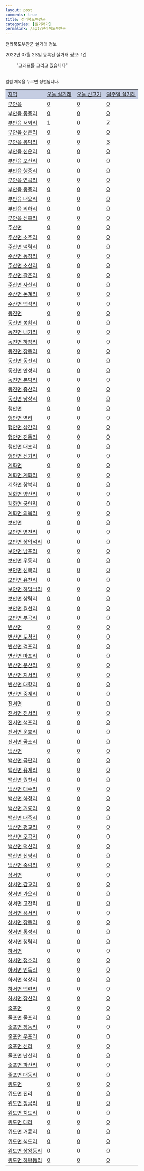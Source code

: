 ```yaml
---
layout: post
comments: true
title: 전라북도부안군
categories: [실거래가]
permalink: /apt/전라북도부안군
---
```


전라북도부안군 실거래 정보

2022년 07월 23일 등록된 실거래 정보: 1건

<!--<script async src="https://pagead2.googlesyndication.com/pagead/js/adsbygoogle.js?client=ca-pub-3485438051770037"
 crossorigin="anonymous"></script>-->

<script type="text/javascript">
  google.charts.load('current', {'packages':['corechart']});
  google.charts.setOnLoadCallback(drawChart);

  function drawChart() {
    var data = google.visualization.arrayToDataTable([['거래일', '매매', '전월세', '전매'], ['21-01', 1, 0, 0], ['21-02', 16, 24, 0], ['21-03', 0, 1, 0], ['21-04', 0, 1, 0], ['21-05', 0, 1, 0], ['21-06', 0, 2, 0], ['21-07', 17, 6, 3], ['21-08', 14, 5, 2], ['21-09', 22, 9, 6], ['21-10', 30, 4, 2], ['21-11', 24, 0, 4], ['21-12', 26, 5, 5], ['22-01', 14, 11, 2], ['22-02', 14, 5, 1], ['22-03', 26, 5, 7], ['22-04', 19, 8, 11], ['22-05', 30, 3, 6], ['22-06', 35, 7, 9], ['22-07', 9, 7, 5]]);

    var options = {
      title: '최근 1년간 유형별 거래량 추이',
      legend: { position: 'bottom' }
    };

    setTimeout(function() {
        var chart = new google.visualization.LineChart(document.getElementById('columnchart_material'));
        chart.draw(data, (options));
        document.getElementById('loading').style.display = 'none';
        var dayLabel = (new Date()).getDay();
        if (dayLabel < 2) {
            sorttable.innerSortFunction.apply(document.getElementById('week'), []);
            sorttable.innerSortFunction.apply(document.getElementById('week'), []);        
        }
        else {
            sorttable.innerSortFunction.apply(document.getElementById('today'), []);
            sorttable.innerSortFunction.apply(document.getElementById('today'), []);
        }
    }, 200);

  }
</script>

<div id="loading" style="z-index:20; display: block; margin-left: 35px">"그래프를 그리고 있습니다"</div>
<div id="columnchart_material" style="width: 95%; margin-left: -35px; display: block"></div>
<!--<div style="width: 95%; margin-left: -35px; display: block">
      <script async src="https://pagead2.googlesyndication.com/pagead/js/adsbygoogle.js?client=ca-pub-3485438051770037"
          crossorigin="anonymous"></script>
      <ins class="adsbygoogle"
          style="display:block"
          data-ad-format="fluid"
          data-ad-layout-key="-fb+5w+4e-db+86"
          data-ad-client="ca-pub-3485438051770037"
          data-ad-slot="1827090281"></ins>
      <script>
          (adsbygoogle = window.adsbygoogle || []).push({});
      </script>
</div>-->
<br>

<font size='small' style='font-size: small;'>컬럼 제목을 누르면 정렬됩니다.</font>
<table class="sortable">
  <tr style='background-color: rgba(114, 132, 186,0.4);'>
    <td id="region"><a href="#">지역</a></td>
    <td id="today"><a href="#">오늘 실거래</a></td>
    <td id="today_new"><a href="#">오늘 신고가</a></td>
    <td id="week"><a href="#">일주일 실거래</a></td>
  </tr>

  
  <tr class="item">
    <td><a href="전라북도부안군부안읍">부안읍</a></td>
    <td><a href="전라북도부안군부안읍">0</a></td>
    <td><a href="전라북도부안군부안읍">0</a></td>
    <td><a href="전라북도부안군부안읍">0</a></td>
  </tr>
    

  <tr class="item">
    <td><a href="전라북도부안군부안읍동중리">부안읍 동중리</a></td>
    <td><a href="전라북도부안군부안읍동중리">0</a></td>
    <td><a href="전라북도부안군부안읍동중리">0</a></td>
    <td><a href="전라북도부안군부안읍동중리">0</a></td>
  </tr>
    

  <tr class="item">
    <td><a href="전라북도부안군부안읍서외리">부안읍 서외리</a></td>
    <td><a href="전라북도부안군부안읍서외리">1</a></td>
    <td><a href="전라북도부안군부안읍서외리">0</a></td>
    <td><a href="전라북도부안군부안읍서외리">7</a></td>
  </tr>
    

  <tr class="item">
    <td><a href="전라북도부안군부안읍선은리">부안읍 선은리</a></td>
    <td><a href="전라북도부안군부안읍선은리">0</a></td>
    <td><a href="전라북도부안군부안읍선은리">0</a></td>
    <td><a href="전라북도부안군부안읍선은리">0</a></td>
  </tr>
    

  <tr class="item">
    <td><a href="전라북도부안군부안읍봉덕리">부안읍 봉덕리</a></td>
    <td><a href="전라북도부안군부안읍봉덕리">0</a></td>
    <td><a href="전라북도부안군부안읍봉덕리">0</a></td>
    <td><a href="전라북도부안군부안읍봉덕리">3</a></td>
  </tr>
    

  <tr class="item">
    <td><a href="전라북도부안군부안읍신운리">부안읍 신운리</a></td>
    <td><a href="전라북도부안군부안읍신운리">0</a></td>
    <td><a href="전라북도부안군부안읍신운리">0</a></td>
    <td><a href="전라북도부안군부안읍신운리">0</a></td>
  </tr>
    

  <tr class="item">
    <td><a href="전라북도부안군부안읍모산리">부안읍 모산리</a></td>
    <td><a href="전라북도부안군부안읍모산리">0</a></td>
    <td><a href="전라북도부안군부안읍모산리">0</a></td>
    <td><a href="전라북도부안군부안읍모산리">0</a></td>
  </tr>
    

  <tr class="item">
    <td><a href="전라북도부안군부안읍행중리">부안읍 행중리</a></td>
    <td><a href="전라북도부안군부안읍행중리">0</a></td>
    <td><a href="전라북도부안군부안읍행중리">0</a></td>
    <td><a href="전라북도부안군부안읍행중리">0</a></td>
  </tr>
    

  <tr class="item">
    <td><a href="전라북도부안군부안읍연곡리">부안읍 연곡리</a></td>
    <td><a href="전라북도부안군부안읍연곡리">0</a></td>
    <td><a href="전라북도부안군부안읍연곡리">0</a></td>
    <td><a href="전라북도부안군부안읍연곡리">0</a></td>
  </tr>
    

  <tr class="item">
    <td><a href="전라북도부안군부안읍옹중리">부안읍 옹중리</a></td>
    <td><a href="전라북도부안군부안읍옹중리">0</a></td>
    <td><a href="전라북도부안군부안읍옹중리">0</a></td>
    <td><a href="전라북도부안군부안읍옹중리">0</a></td>
  </tr>
    

  <tr class="item">
    <td><a href="전라북도부안군부안읍내요리">부안읍 내요리</a></td>
    <td><a href="전라북도부안군부안읍내요리">0</a></td>
    <td><a href="전라북도부안군부안읍내요리">0</a></td>
    <td><a href="전라북도부안군부안읍내요리">0</a></td>
  </tr>
    

  <tr class="item">
    <td><a href="전라북도부안군부안읍외하리">부안읍 외하리</a></td>
    <td><a href="전라북도부안군부안읍외하리">0</a></td>
    <td><a href="전라북도부안군부안읍외하리">0</a></td>
    <td><a href="전라북도부안군부안읍외하리">0</a></td>
  </tr>
    

  <tr class="item">
    <td><a href="전라북도부안군부안읍신흥리">부안읍 신흥리</a></td>
    <td><a href="전라북도부안군부안읍신흥리">0</a></td>
    <td><a href="전라북도부안군부안읍신흥리">0</a></td>
    <td><a href="전라북도부안군부안읍신흥리">0</a></td>
  </tr>
    

  <tr class="item">
    <td><a href="전라북도부안군주산면">주산면</a></td>
    <td><a href="전라북도부안군주산면">0</a></td>
    <td><a href="전라북도부안군주산면">0</a></td>
    <td><a href="전라북도부안군주산면">0</a></td>
  </tr>
    

  <tr class="item">
    <td><a href="전라북도부안군주산면소주리">주산면 소주리</a></td>
    <td><a href="전라북도부안군주산면소주리">0</a></td>
    <td><a href="전라북도부안군주산면소주리">0</a></td>
    <td><a href="전라북도부안군주산면소주리">0</a></td>
  </tr>
    

  <tr class="item">
    <td><a href="전라북도부안군주산면덕림리">주산면 덕림리</a></td>
    <td><a href="전라북도부안군주산면덕림리">0</a></td>
    <td><a href="전라북도부안군주산면덕림리">0</a></td>
    <td><a href="전라북도부안군주산면덕림리">0</a></td>
  </tr>
    

  <tr class="item">
    <td><a href="전라북도부안군주산면동정리">주산면 동정리</a></td>
    <td><a href="전라북도부안군주산면동정리">0</a></td>
    <td><a href="전라북도부안군주산면동정리">0</a></td>
    <td><a href="전라북도부안군주산면동정리">0</a></td>
  </tr>
    

  <tr class="item">
    <td><a href="전라북도부안군주산면소산리">주산면 소산리</a></td>
    <td><a href="전라북도부안군주산면소산리">0</a></td>
    <td><a href="전라북도부안군주산면소산리">0</a></td>
    <td><a href="전라북도부안군주산면소산리">0</a></td>
  </tr>
    

  <tr class="item">
    <td><a href="전라북도부안군주산면갈촌리">주산면 갈촌리</a></td>
    <td><a href="전라북도부안군주산면갈촌리">0</a></td>
    <td><a href="전라북도부안군주산면갈촌리">0</a></td>
    <td><a href="전라북도부안군주산면갈촌리">0</a></td>
  </tr>
    

  <tr class="item">
    <td><a href="전라북도부안군주산면사산리">주산면 사산리</a></td>
    <td><a href="전라북도부안군주산면사산리">0</a></td>
    <td><a href="전라북도부안군주산면사산리">0</a></td>
    <td><a href="전라북도부안군주산면사산리">0</a></td>
  </tr>
    

  <tr class="item">
    <td><a href="전라북도부안군주산면돈계리">주산면 돈계리</a></td>
    <td><a href="전라북도부안군주산면돈계리">0</a></td>
    <td><a href="전라북도부안군주산면돈계리">0</a></td>
    <td><a href="전라북도부안군주산면돈계리">0</a></td>
  </tr>
    

  <tr class="item">
    <td><a href="전라북도부안군주산면백석리">주산면 백석리</a></td>
    <td><a href="전라북도부안군주산면백석리">0</a></td>
    <td><a href="전라북도부안군주산면백석리">0</a></td>
    <td><a href="전라북도부안군주산면백석리">0</a></td>
  </tr>
    

  <tr class="item">
    <td><a href="전라북도부안군동진면">동진면</a></td>
    <td><a href="전라북도부안군동진면">0</a></td>
    <td><a href="전라북도부안군동진면">0</a></td>
    <td><a href="전라북도부안군동진면">0</a></td>
  </tr>
    

  <tr class="item">
    <td><a href="전라북도부안군동진면봉황리">동진면 봉황리</a></td>
    <td><a href="전라북도부안군동진면봉황리">0</a></td>
    <td><a href="전라북도부안군동진면봉황리">0</a></td>
    <td><a href="전라북도부안군동진면봉황리">0</a></td>
  </tr>
    

  <tr class="item">
    <td><a href="전라북도부안군동진면내기리">동진면 내기리</a></td>
    <td><a href="전라북도부안군동진면내기리">0</a></td>
    <td><a href="전라북도부안군동진면내기리">0</a></td>
    <td><a href="전라북도부안군동진면내기리">0</a></td>
  </tr>
    

  <tr class="item">
    <td><a href="전라북도부안군동진면하장리">동진면 하장리</a></td>
    <td><a href="전라북도부안군동진면하장리">0</a></td>
    <td><a href="전라북도부안군동진면하장리">0</a></td>
    <td><a href="전라북도부안군동진면하장리">0</a></td>
  </tr>
    

  <tr class="item">
    <td><a href="전라북도부안군동진면장등리">동진면 장등리</a></td>
    <td><a href="전라북도부안군동진면장등리">0</a></td>
    <td><a href="전라북도부안군동진면장등리">0</a></td>
    <td><a href="전라북도부안군동진면장등리">0</a></td>
  </tr>
    

  <tr class="item">
    <td><a href="전라북도부안군동진면동전리">동진면 동전리</a></td>
    <td><a href="전라북도부안군동진면동전리">0</a></td>
    <td><a href="전라북도부안군동진면동전리">0</a></td>
    <td><a href="전라북도부안군동진면동전리">0</a></td>
  </tr>
    

  <tr class="item">
    <td><a href="전라북도부안군동진면안성리">동진면 안성리</a></td>
    <td><a href="전라북도부안군동진면안성리">0</a></td>
    <td><a href="전라북도부안군동진면안성리">0</a></td>
    <td><a href="전라북도부안군동진면안성리">0</a></td>
  </tr>
    

  <tr class="item">
    <td><a href="전라북도부안군동진면본덕리">동진면 본덕리</a></td>
    <td><a href="전라북도부안군동진면본덕리">0</a></td>
    <td><a href="전라북도부안군동진면본덕리">0</a></td>
    <td><a href="전라북도부안군동진면본덕리">0</a></td>
  </tr>
    

  <tr class="item">
    <td><a href="전라북도부안군동진면증산리">동진면 증산리</a></td>
    <td><a href="전라북도부안군동진면증산리">0</a></td>
    <td><a href="전라북도부안군동진면증산리">0</a></td>
    <td><a href="전라북도부안군동진면증산리">0</a></td>
  </tr>
    

  <tr class="item">
    <td><a href="전라북도부안군동진면당상리">동진면 당상리</a></td>
    <td><a href="전라북도부안군동진면당상리">0</a></td>
    <td><a href="전라북도부안군동진면당상리">0</a></td>
    <td><a href="전라북도부안군동진면당상리">0</a></td>
  </tr>
    

  <tr class="item">
    <td><a href="전라북도부안군행안면">행안면</a></td>
    <td><a href="전라북도부안군행안면">0</a></td>
    <td><a href="전라북도부안군행안면">0</a></td>
    <td><a href="전라북도부안군행안면">0</a></td>
  </tr>
    

  <tr class="item">
    <td><a href="전라북도부안군행안면역리">행안면 역리</a></td>
    <td><a href="전라북도부안군행안면역리">0</a></td>
    <td><a href="전라북도부안군행안면역리">0</a></td>
    <td><a href="전라북도부안군행안면역리">0</a></td>
  </tr>
    

  <tr class="item">
    <td><a href="전라북도부안군행안면삼간리">행안면 삼간리</a></td>
    <td><a href="전라북도부안군행안면삼간리">0</a></td>
    <td><a href="전라북도부안군행안면삼간리">0</a></td>
    <td><a href="전라북도부안군행안면삼간리">0</a></td>
  </tr>
    

  <tr class="item">
    <td><a href="전라북도부안군행안면진동리">행안면 진동리</a></td>
    <td><a href="전라북도부안군행안면진동리">0</a></td>
    <td><a href="전라북도부안군행안면진동리">0</a></td>
    <td><a href="전라북도부안군행안면진동리">0</a></td>
  </tr>
    

  <tr class="item">
    <td><a href="전라북도부안군행안면대초리">행안면 대초리</a></td>
    <td><a href="전라북도부안군행안면대초리">0</a></td>
    <td><a href="전라북도부안군행안면대초리">0</a></td>
    <td><a href="전라북도부안군행안면대초리">0</a></td>
  </tr>
    

  <tr class="item">
    <td><a href="전라북도부안군행안면신기리">행안면 신기리</a></td>
    <td><a href="전라북도부안군행안면신기리">0</a></td>
    <td><a href="전라북도부안군행안면신기리">0</a></td>
    <td><a href="전라북도부안군행안면신기리">0</a></td>
  </tr>
    

  <tr class="item">
    <td><a href="전라북도부안군계화면">계화면</a></td>
    <td><a href="전라북도부안군계화면">0</a></td>
    <td><a href="전라북도부안군계화면">0</a></td>
    <td><a href="전라북도부안군계화면">0</a></td>
  </tr>
    

  <tr class="item">
    <td><a href="전라북도부안군계화면계화리">계화면 계화리</a></td>
    <td><a href="전라북도부안군계화면계화리">0</a></td>
    <td><a href="전라북도부안군계화면계화리">0</a></td>
    <td><a href="전라북도부안군계화면계화리">0</a></td>
  </tr>
    

  <tr class="item">
    <td><a href="전라북도부안군계화면창북리">계화면 창북리</a></td>
    <td><a href="전라북도부안군계화면창북리">0</a></td>
    <td><a href="전라북도부안군계화면창북리">0</a></td>
    <td><a href="전라북도부안군계화면창북리">0</a></td>
  </tr>
    

  <tr class="item">
    <td><a href="전라북도부안군계화면양산리">계화면 양산리</a></td>
    <td><a href="전라북도부안군계화면양산리">0</a></td>
    <td><a href="전라북도부안군계화면양산리">0</a></td>
    <td><a href="전라북도부안군계화면양산리">0</a></td>
  </tr>
    

  <tr class="item">
    <td><a href="전라북도부안군계화면궁안리">계화면 궁안리</a></td>
    <td><a href="전라북도부안군계화면궁안리">0</a></td>
    <td><a href="전라북도부안군계화면궁안리">0</a></td>
    <td><a href="전라북도부안군계화면궁안리">0</a></td>
  </tr>
    

  <tr class="item">
    <td><a href="전라북도부안군계화면의복리">계화면 의복리</a></td>
    <td><a href="전라북도부안군계화면의복리">0</a></td>
    <td><a href="전라북도부안군계화면의복리">0</a></td>
    <td><a href="전라북도부안군계화면의복리">0</a></td>
  </tr>
    

  <tr class="item">
    <td><a href="전라북도부안군보안면">보안면</a></td>
    <td><a href="전라북도부안군보안면">0</a></td>
    <td><a href="전라북도부안군보안면">0</a></td>
    <td><a href="전라북도부안군보안면">0</a></td>
  </tr>
    

  <tr class="item">
    <td><a href="전라북도부안군보안면영전리">보안면 영전리</a></td>
    <td><a href="전라북도부안군보안면영전리">0</a></td>
    <td><a href="전라북도부안군보안면영전리">0</a></td>
    <td><a href="전라북도부안군보안면영전리">0</a></td>
  </tr>
    

  <tr class="item">
    <td><a href="전라북도부안군보안면상입석리">보안면 상입석리</a></td>
    <td><a href="전라북도부안군보안면상입석리">0</a></td>
    <td><a href="전라북도부안군보안면상입석리">0</a></td>
    <td><a href="전라북도부안군보안면상입석리">0</a></td>
  </tr>
    

  <tr class="item">
    <td><a href="전라북도부안군보안면남포리">보안면 남포리</a></td>
    <td><a href="전라북도부안군보안면남포리">0</a></td>
    <td><a href="전라북도부안군보안면남포리">0</a></td>
    <td><a href="전라북도부안군보안면남포리">0</a></td>
  </tr>
    

  <tr class="item">
    <td><a href="전라북도부안군보안면우동리">보안면 우동리</a></td>
    <td><a href="전라북도부안군보안면우동리">0</a></td>
    <td><a href="전라북도부안군보안면우동리">0</a></td>
    <td><a href="전라북도부안군보안면우동리">0</a></td>
  </tr>
    

  <tr class="item">
    <td><a href="전라북도부안군보안면신복리">보안면 신복리</a></td>
    <td><a href="전라북도부안군보안면신복리">0</a></td>
    <td><a href="전라북도부안군보안면신복리">0</a></td>
    <td><a href="전라북도부안군보안면신복리">0</a></td>
  </tr>
    

  <tr class="item">
    <td><a href="전라북도부안군보안면유천리">보안면 유천리</a></td>
    <td><a href="전라북도부안군보안면유천리">0</a></td>
    <td><a href="전라북도부안군보안면유천리">0</a></td>
    <td><a href="전라북도부안군보안면유천리">0</a></td>
  </tr>
    

  <tr class="item">
    <td><a href="전라북도부안군보안면하입석리">보안면 하입석리</a></td>
    <td><a href="전라북도부안군보안면하입석리">0</a></td>
    <td><a href="전라북도부안군보안면하입석리">0</a></td>
    <td><a href="전라북도부안군보안면하입석리">0</a></td>
  </tr>
    

  <tr class="item">
    <td><a href="전라북도부안군보안면상림리">보안면 상림리</a></td>
    <td><a href="전라북도부안군보안면상림리">0</a></td>
    <td><a href="전라북도부안군보안면상림리">0</a></td>
    <td><a href="전라북도부안군보안면상림리">0</a></td>
  </tr>
    

  <tr class="item">
    <td><a href="전라북도부안군보안면월천리">보안면 월천리</a></td>
    <td><a href="전라북도부안군보안면월천리">0</a></td>
    <td><a href="전라북도부안군보안면월천리">0</a></td>
    <td><a href="전라북도부안군보안면월천리">0</a></td>
  </tr>
    

  <tr class="item">
    <td><a href="전라북도부안군보안면부곡리">보안면 부곡리</a></td>
    <td><a href="전라북도부안군보안면부곡리">0</a></td>
    <td><a href="전라북도부안군보안면부곡리">0</a></td>
    <td><a href="전라북도부안군보안면부곡리">0</a></td>
  </tr>
    

  <tr class="item">
    <td><a href="전라북도부안군변산면">변산면</a></td>
    <td><a href="전라북도부안군변산면">0</a></td>
    <td><a href="전라북도부안군변산면">0</a></td>
    <td><a href="전라북도부안군변산면">0</a></td>
  </tr>
    

  <tr class="item">
    <td><a href="전라북도부안군변산면도청리">변산면 도청리</a></td>
    <td><a href="전라북도부안군변산면도청리">0</a></td>
    <td><a href="전라북도부안군변산면도청리">0</a></td>
    <td><a href="전라북도부안군변산면도청리">0</a></td>
  </tr>
    

  <tr class="item">
    <td><a href="전라북도부안군변산면격포리">변산면 격포리</a></td>
    <td><a href="전라북도부안군변산면격포리">0</a></td>
    <td><a href="전라북도부안군변산면격포리">0</a></td>
    <td><a href="전라북도부안군변산면격포리">0</a></td>
  </tr>
    

  <tr class="item">
    <td><a href="전라북도부안군변산면마포리">변산면 마포리</a></td>
    <td><a href="전라북도부안군변산면마포리">0</a></td>
    <td><a href="전라북도부안군변산면마포리">0</a></td>
    <td><a href="전라북도부안군변산면마포리">0</a></td>
  </tr>
    

  <tr class="item">
    <td><a href="전라북도부안군변산면운산리">변산면 운산리</a></td>
    <td><a href="전라북도부안군변산면운산리">0</a></td>
    <td><a href="전라북도부안군변산면운산리">0</a></td>
    <td><a href="전라북도부안군변산면운산리">0</a></td>
  </tr>
    

  <tr class="item">
    <td><a href="전라북도부안군변산면지서리">변산면 지서리</a></td>
    <td><a href="전라북도부안군변산면지서리">0</a></td>
    <td><a href="전라북도부안군변산면지서리">0</a></td>
    <td><a href="전라북도부안군변산면지서리">0</a></td>
  </tr>
    

  <tr class="item">
    <td><a href="전라북도부안군변산면대항리">변산면 대항리</a></td>
    <td><a href="전라북도부안군변산면대항리">0</a></td>
    <td><a href="전라북도부안군변산면대항리">0</a></td>
    <td><a href="전라북도부안군변산면대항리">0</a></td>
  </tr>
    

  <tr class="item">
    <td><a href="전라북도부안군변산면중계리">변산면 중계리</a></td>
    <td><a href="전라북도부안군변산면중계리">0</a></td>
    <td><a href="전라북도부안군변산면중계리">0</a></td>
    <td><a href="전라북도부안군변산면중계리">0</a></td>
  </tr>
    

  <tr class="item">
    <td><a href="전라북도부안군진서면">진서면</a></td>
    <td><a href="전라북도부안군진서면">0</a></td>
    <td><a href="전라북도부안군진서면">0</a></td>
    <td><a href="전라북도부안군진서면">0</a></td>
  </tr>
    

  <tr class="item">
    <td><a href="전라북도부안군진서면진서리">진서면 진서리</a></td>
    <td><a href="전라북도부안군진서면진서리">0</a></td>
    <td><a href="전라북도부안군진서면진서리">0</a></td>
    <td><a href="전라북도부안군진서면진서리">0</a></td>
  </tr>
    

  <tr class="item">
    <td><a href="전라북도부안군진서면석포리">진서면 석포리</a></td>
    <td><a href="전라북도부안군진서면석포리">0</a></td>
    <td><a href="전라북도부안군진서면석포리">0</a></td>
    <td><a href="전라북도부안군진서면석포리">0</a></td>
  </tr>
    

  <tr class="item">
    <td><a href="전라북도부안군진서면운호리">진서면 운호리</a></td>
    <td><a href="전라북도부안군진서면운호리">0</a></td>
    <td><a href="전라북도부안군진서면운호리">0</a></td>
    <td><a href="전라북도부안군진서면운호리">0</a></td>
  </tr>
    

  <tr class="item">
    <td><a href="전라북도부안군진서면곰소리">진서면 곰소리</a></td>
    <td><a href="전라북도부안군진서면곰소리">0</a></td>
    <td><a href="전라북도부안군진서면곰소리">0</a></td>
    <td><a href="전라북도부안군진서면곰소리">0</a></td>
  </tr>
    

  <tr class="item">
    <td><a href="전라북도부안군백산면">백산면</a></td>
    <td><a href="전라북도부안군백산면">0</a></td>
    <td><a href="전라북도부안군백산면">0</a></td>
    <td><a href="전라북도부안군백산면">0</a></td>
  </tr>
    

  <tr class="item">
    <td><a href="전라북도부안군백산면금판리">백산면 금판리</a></td>
    <td><a href="전라북도부안군백산면금판리">0</a></td>
    <td><a href="전라북도부안군백산면금판리">0</a></td>
    <td><a href="전라북도부안군백산면금판리">0</a></td>
  </tr>
    

  <tr class="item">
    <td><a href="전라북도부안군백산면용계리">백산면 용계리</a></td>
    <td><a href="전라북도부안군백산면용계리">0</a></td>
    <td><a href="전라북도부안군백산면용계리">0</a></td>
    <td><a href="전라북도부안군백산면용계리">0</a></td>
  </tr>
    

  <tr class="item">
    <td><a href="전라북도부안군백산면원천리">백산면 원천리</a></td>
    <td><a href="전라북도부안군백산면원천리">0</a></td>
    <td><a href="전라북도부안군백산면원천리">0</a></td>
    <td><a href="전라북도부안군백산면원천리">0</a></td>
  </tr>
    

  <tr class="item">
    <td><a href="전라북도부안군백산면대수리">백산면 대수리</a></td>
    <td><a href="전라북도부안군백산면대수리">0</a></td>
    <td><a href="전라북도부안군백산면대수리">0</a></td>
    <td><a href="전라북도부안군백산면대수리">0</a></td>
  </tr>
    

  <tr class="item">
    <td><a href="전라북도부안군백산면하청리">백산면 하청리</a></td>
    <td><a href="전라북도부안군백산면하청리">0</a></td>
    <td><a href="전라북도부안군백산면하청리">0</a></td>
    <td><a href="전라북도부안군백산면하청리">0</a></td>
  </tr>
    

  <tr class="item">
    <td><a href="전라북도부안군백산면거룡리">백산면 거룡리</a></td>
    <td><a href="전라북도부안군백산면거룡리">0</a></td>
    <td><a href="전라북도부안군백산면거룡리">0</a></td>
    <td><a href="전라북도부안군백산면거룡리">0</a></td>
  </tr>
    

  <tr class="item">
    <td><a href="전라북도부안군백산면대죽리">백산면 대죽리</a></td>
    <td><a href="전라북도부안군백산면대죽리">0</a></td>
    <td><a href="전라북도부안군백산면대죽리">0</a></td>
    <td><a href="전라북도부안군백산면대죽리">0</a></td>
  </tr>
    

  <tr class="item">
    <td><a href="전라북도부안군백산면평교리">백산면 평교리</a></td>
    <td><a href="전라북도부안군백산면평교리">0</a></td>
    <td><a href="전라북도부안군백산면평교리">0</a></td>
    <td><a href="전라북도부안군백산면평교리">0</a></td>
  </tr>
    

  <tr class="item">
    <td><a href="전라북도부안군백산면오곡리">백산면 오곡리</a></td>
    <td><a href="전라북도부안군백산면오곡리">0</a></td>
    <td><a href="전라북도부안군백산면오곡리">0</a></td>
    <td><a href="전라북도부안군백산면오곡리">0</a></td>
  </tr>
    

  <tr class="item">
    <td><a href="전라북도부안군백산면덕신리">백산면 덕신리</a></td>
    <td><a href="전라북도부안군백산면덕신리">0</a></td>
    <td><a href="전라북도부안군백산면덕신리">0</a></td>
    <td><a href="전라북도부안군백산면덕신리">0</a></td>
  </tr>
    

  <tr class="item">
    <td><a href="전라북도부안군백산면신평리">백산면 신평리</a></td>
    <td><a href="전라북도부안군백산면신평리">0</a></td>
    <td><a href="전라북도부안군백산면신평리">0</a></td>
    <td><a href="전라북도부안군백산면신평리">0</a></td>
  </tr>
    

  <tr class="item">
    <td><a href="전라북도부안군백산면죽림리">백산면 죽림리</a></td>
    <td><a href="전라북도부안군백산면죽림리">0</a></td>
    <td><a href="전라북도부안군백산면죽림리">0</a></td>
    <td><a href="전라북도부안군백산면죽림리">0</a></td>
  </tr>
    

  <tr class="item">
    <td><a href="전라북도부안군상서면">상서면</a></td>
    <td><a href="전라북도부안군상서면">0</a></td>
    <td><a href="전라북도부안군상서면">0</a></td>
    <td><a href="전라북도부안군상서면">0</a></td>
  </tr>
    

  <tr class="item">
    <td><a href="전라북도부안군상서면감교리">상서면 감교리</a></td>
    <td><a href="전라북도부안군상서면감교리">0</a></td>
    <td><a href="전라북도부안군상서면감교리">0</a></td>
    <td><a href="전라북도부안군상서면감교리">0</a></td>
  </tr>
    

  <tr class="item">
    <td><a href="전라북도부안군상서면가오리">상서면 가오리</a></td>
    <td><a href="전라북도부안군상서면가오리">0</a></td>
    <td><a href="전라북도부안군상서면가오리">0</a></td>
    <td><a href="전라북도부안군상서면가오리">0</a></td>
  </tr>
    

  <tr class="item">
    <td><a href="전라북도부안군상서면고잔리">상서면 고잔리</a></td>
    <td><a href="전라북도부안군상서면고잔리">0</a></td>
    <td><a href="전라북도부안군상서면고잔리">0</a></td>
    <td><a href="전라북도부안군상서면고잔리">0</a></td>
  </tr>
    

  <tr class="item">
    <td><a href="전라북도부안군상서면용서리">상서면 용서리</a></td>
    <td><a href="전라북도부안군상서면용서리">0</a></td>
    <td><a href="전라북도부안군상서면용서리">0</a></td>
    <td><a href="전라북도부안군상서면용서리">0</a></td>
  </tr>
    

  <tr class="item">
    <td><a href="전라북도부안군상서면장동리">상서면 장동리</a></td>
    <td><a href="전라북도부안군상서면장동리">0</a></td>
    <td><a href="전라북도부안군상서면장동리">0</a></td>
    <td><a href="전라북도부안군상서면장동리">0</a></td>
  </tr>
    

  <tr class="item">
    <td><a href="전라북도부안군상서면통정리">상서면 통정리</a></td>
    <td><a href="전라북도부안군상서면통정리">0</a></td>
    <td><a href="전라북도부안군상서면통정리">0</a></td>
    <td><a href="전라북도부안군상서면통정리">0</a></td>
  </tr>
    

  <tr class="item">
    <td><a href="전라북도부안군상서면청림리">상서면 청림리</a></td>
    <td><a href="전라북도부안군상서면청림리">0</a></td>
    <td><a href="전라북도부안군상서면청림리">0</a></td>
    <td><a href="전라북도부안군상서면청림리">0</a></td>
  </tr>
    

  <tr class="item">
    <td><a href="전라북도부안군하서면">하서면</a></td>
    <td><a href="전라북도부안군하서면">0</a></td>
    <td><a href="전라북도부안군하서면">0</a></td>
    <td><a href="전라북도부안군하서면">0</a></td>
  </tr>
    

  <tr class="item">
    <td><a href="전라북도부안군하서면청호리">하서면 청호리</a></td>
    <td><a href="전라북도부안군하서면청호리">0</a></td>
    <td><a href="전라북도부안군하서면청호리">0</a></td>
    <td><a href="전라북도부안군하서면청호리">0</a></td>
  </tr>
    

  <tr class="item">
    <td><a href="전라북도부안군하서면언독리">하서면 언독리</a></td>
    <td><a href="전라북도부안군하서면언독리">0</a></td>
    <td><a href="전라북도부안군하서면언독리">0</a></td>
    <td><a href="전라북도부안군하서면언독리">0</a></td>
  </tr>
    

  <tr class="item">
    <td><a href="전라북도부안군하서면석상리">하서면 석상리</a></td>
    <td><a href="전라북도부안군하서면석상리">0</a></td>
    <td><a href="전라북도부안군하서면석상리">0</a></td>
    <td><a href="전라북도부안군하서면석상리">0</a></td>
  </tr>
    

  <tr class="item">
    <td><a href="전라북도부안군하서면백련리">하서면 백련리</a></td>
    <td><a href="전라북도부안군하서면백련리">0</a></td>
    <td><a href="전라북도부안군하서면백련리">0</a></td>
    <td><a href="전라북도부안군하서면백련리">0</a></td>
  </tr>
    

  <tr class="item">
    <td><a href="전라북도부안군하서면장신리">하서면 장신리</a></td>
    <td><a href="전라북도부안군하서면장신리">0</a></td>
    <td><a href="전라북도부안군하서면장신리">0</a></td>
    <td><a href="전라북도부안군하서면장신리">0</a></td>
  </tr>
    

  <tr class="item">
    <td><a href="전라북도부안군줄포면">줄포면</a></td>
    <td><a href="전라북도부안군줄포면">0</a></td>
    <td><a href="전라북도부안군줄포면">0</a></td>
    <td><a href="전라북도부안군줄포면">0</a></td>
  </tr>
    

  <tr class="item">
    <td><a href="전라북도부안군줄포면줄포리">줄포면 줄포리</a></td>
    <td><a href="전라북도부안군줄포면줄포리">0</a></td>
    <td><a href="전라북도부안군줄포면줄포리">0</a></td>
    <td><a href="전라북도부안군줄포면줄포리">0</a></td>
  </tr>
    

  <tr class="item">
    <td><a href="전라북도부안군줄포면장동리">줄포면 장동리</a></td>
    <td><a href="전라북도부안군줄포면장동리">0</a></td>
    <td><a href="전라북도부안군줄포면장동리">0</a></td>
    <td><a href="전라북도부안군줄포면장동리">0</a></td>
  </tr>
    

  <tr class="item">
    <td><a href="전라북도부안군줄포면우포리">줄포면 우포리</a></td>
    <td><a href="전라북도부안군줄포면우포리">0</a></td>
    <td><a href="전라북도부안군줄포면우포리">0</a></td>
    <td><a href="전라북도부안군줄포면우포리">0</a></td>
  </tr>
    

  <tr class="item">
    <td><a href="전라북도부안군줄포면신리">줄포면 신리</a></td>
    <td><a href="전라북도부안군줄포면신리">0</a></td>
    <td><a href="전라북도부안군줄포면신리">0</a></td>
    <td><a href="전라북도부안군줄포면신리">0</a></td>
  </tr>
    

  <tr class="item">
    <td><a href="전라북도부안군줄포면난산리">줄포면 난산리</a></td>
    <td><a href="전라북도부안군줄포면난산리">0</a></td>
    <td><a href="전라북도부안군줄포면난산리">0</a></td>
    <td><a href="전라북도부안군줄포면난산리">0</a></td>
  </tr>
    

  <tr class="item">
    <td><a href="전라북도부안군줄포면파산리">줄포면 파산리</a></td>
    <td><a href="전라북도부안군줄포면파산리">0</a></td>
    <td><a href="전라북도부안군줄포면파산리">0</a></td>
    <td><a href="전라북도부안군줄포면파산리">0</a></td>
  </tr>
    

  <tr class="item">
    <td><a href="전라북도부안군줄포면대동리">줄포면 대동리</a></td>
    <td><a href="전라북도부안군줄포면대동리">0</a></td>
    <td><a href="전라북도부안군줄포면대동리">0</a></td>
    <td><a href="전라북도부안군줄포면대동리">0</a></td>
  </tr>
    

  <tr class="item">
    <td><a href="전라북도부안군위도면">위도면</a></td>
    <td><a href="전라북도부안군위도면">0</a></td>
    <td><a href="전라북도부안군위도면">0</a></td>
    <td><a href="전라북도부안군위도면">0</a></td>
  </tr>
    

  <tr class="item">
    <td><a href="전라북도부안군위도면진리">위도면 진리</a></td>
    <td><a href="전라북도부안군위도면진리">0</a></td>
    <td><a href="전라북도부안군위도면진리">0</a></td>
    <td><a href="전라북도부안군위도면진리">0</a></td>
  </tr>
    

  <tr class="item">
    <td><a href="전라북도부안군위도면정금리">위도면 정금리</a></td>
    <td><a href="전라북도부안군위도면정금리">0</a></td>
    <td><a href="전라북도부안군위도면정금리">0</a></td>
    <td><a href="전라북도부안군위도면정금리">0</a></td>
  </tr>
    

  <tr class="item">
    <td><a href="전라북도부안군위도면치도리">위도면 치도리</a></td>
    <td><a href="전라북도부안군위도면치도리">0</a></td>
    <td><a href="전라북도부안군위도면치도리">0</a></td>
    <td><a href="전라북도부안군위도면치도리">0</a></td>
  </tr>
    

  <tr class="item">
    <td><a href="전라북도부안군위도면대리">위도면 대리</a></td>
    <td><a href="전라북도부안군위도면대리">0</a></td>
    <td><a href="전라북도부안군위도면대리">0</a></td>
    <td><a href="전라북도부안군위도면대리">0</a></td>
  </tr>
    

  <tr class="item">
    <td><a href="전라북도부안군위도면거륜리">위도면 거륜리</a></td>
    <td><a href="전라북도부안군위도면거륜리">0</a></td>
    <td><a href="전라북도부안군위도면거륜리">0</a></td>
    <td><a href="전라북도부안군위도면거륜리">0</a></td>
  </tr>
    

  <tr class="item">
    <td><a href="전라북도부안군위도면식도리">위도면 식도리</a></td>
    <td><a href="전라북도부안군위도면식도리">0</a></td>
    <td><a href="전라북도부안군위도면식도리">0</a></td>
    <td><a href="전라북도부안군위도면식도리">0</a></td>
  </tr>
    

  <tr class="item">
    <td><a href="전라북도부안군위도면상왕등리">위도면 상왕등리</a></td>
    <td><a href="전라북도부안군위도면상왕등리">0</a></td>
    <td><a href="전라북도부안군위도면상왕등리">0</a></td>
    <td><a href="전라북도부안군위도면상왕등리">0</a></td>
  </tr>
    

  <tr class="item">
    <td><a href="전라북도부안군위도면하왕등리">위도면 하왕등리</a></td>
    <td><a href="전라북도부안군위도면하왕등리">0</a></td>
    <td><a href="전라북도부안군위도면하왕등리">0</a></td>
    <td><a href="전라북도부안군위도면하왕등리">0</a></td>
  </tr>
    


</table>


    